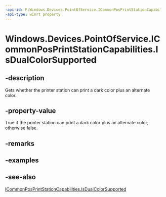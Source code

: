 ----api-id: P:Windows.Devices.PointOfService.ICommonPosPrintStationCapabilities.IsDualColorSupported
-api-type: winrt property
---<!-- Property syntaxpublic bool IsDualColorSupported { get; }--># Windows.Devices.PointOfService.ICommonPosPrintStationCapabilities.IsDualColorSupported## -descriptionGets whether the printer station can print a dark color plus an alternate color.## -property-valueTrue if the printer station can print a dark color plus an alternate color; otherwise false.## -remarks## -examples## -see-also[ICommonPosPrintStationCapabilities.IsDualColorSupported](journalprintercapabilities_isdualcolorsupported.md)